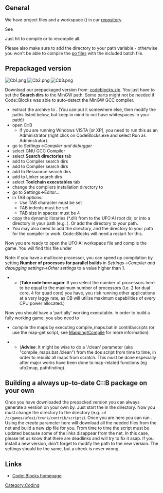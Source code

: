 ## General

We have project files and a workspace () in our
[repository](Getting_the_source "wikilink").


See

Just hit to compile or to recompile all.

Please also make sure to add the directory to your path variable -
otherwise you won't be able to compile the [po
files](Translating "wikilink") with the included batch file.

## Prepackaged version

![](Cb1.png "Cb1.png") ![](Cb2.png "Cb2.png") ![](Cb3.png "Cb3.png")

Download our prepackaged version from:
[codeblocks.zip](http://mattn.ninex.info/download/codeblocks.zip). You
just have to set the **Search dirs** to the MinGW path. Some parts might
not be needed if Code::Blocks was able to auto-detect the MinGW GCC
compiler.

- extract the archive to . (You can put it somewhere else, then modify
  the paths listed below, but keep in mind to not have whitespaces in
  your path!)
- open C::B
  - If you are running Windows VISTA \[or XP\], you need to run this as
    an Administrator (right click on CodeBlocks.exe and select Run as
    Adminstrator).
- go to *Settings*-\>*Compiler and debugger*
- select GNU GCC Compiler
- select **Search directories** tab
- add to Compiler search dirs
- add to Compiler search dirs
- add to Ressource search dirs
- add to Linker search dirs
- select **Toolchain executables** tab
- change the compilers installation directory to
- go to Settings-\>Editor...
- in TAB options:
  - Use TAB character must be set
  - TAB indents must be set
  - TAB size in spaces: must be 4
- copy the dynamic libraries (\*.dll) from to the UFO:AI root dir, or
  into a directory in your path (e.g. ). Or add the directory to your
  path.
- You may also need to add the directory, and the directory to your path
  for the compiler to work. Code::Blocks will need a restart for this.

Now you are ready to open the UFO:AI workspace file and compile the
game. You will find this file under

Note: if you have a multicore processor, you can speed up compilation by
setting **Number of processes for parallel builds** in
*Settings*-\>*Compiler and debugging settings*-\>*Other settings* to a
value higher than 1.

- - (**Take note here again**: If you select the number of processors
    here to be equal to the maximum number of processors (i.e. 2 for
    dual core, 4 for quad core) you have, you risk running other
    applications at a very laggy rate, as CB will utilise maximum
    capabilities of every CPU power allocated.)

Now you should have a 'partially' working executable. In order to build
a fully working game, you also need to

- compile the maps by executing compile_maps.bat in contrib\scripts (or
  use the map-get script, see
  [Mapping/Compile](Mapping/Compile "wikilink") for more information)

<!-- -->

- - (**Advise**: It might be wise to do a '/clean' parameter (aka
    "compile_maps.bat /clean") from the dos script from time to time, in
    order to rebuild all maps from scratch. This must be done especially
    after major works have been done to map-related functions (eg
    ufo2map, pathfinding).

## Building a always up-to-date C::B package on your own

Once you have downloaded the prepacked version you can always generate a
version on your own by. Just start the in the directory. Now you must
change the directory to the directory (e.g.
`cd /c/games/ufoai/trunk/contrib/scripts`). Once you are here you can
run . Using the *create* parameter here will download all the needed
files from the net and build a new zip file for you. From time to time
the script must be updated because some of the links disappear from the
net. In this case, please let us know that there are deadlinks and will
try to fix it asap.
If you install a new version, don't forget to modify the path to the new
version. The settings should be the same, but a check is never wrong.

## Links

- [Code::Blocks homepage](http://www.codeblocks.org/)

[Category:Coding](Category:Coding "wikilink")